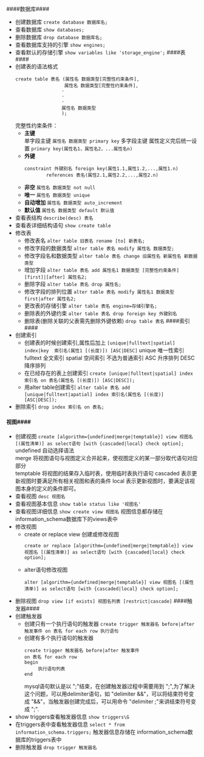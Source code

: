 ####数据库####
- 创建数据库   `create database 数据库名;`
- 查看数据库   `show databases;`
- 删除数据库   `drop database 数据库名;`
- 查看数据库支持的引擎  `show engines;`
- 查看默认的存储引擎  `show variables like 'storage_engine';`
####表####
- 创建表的语法格式  
  ```
  create table 表名 (属性名 数据类型[完整性约束条件],
                    属性名 数据类型[完整性约束条件],
                   ·
                   ·
                   ·
                   属性名 数据类型
                   );
  ```
  完整性约束条件：
  -  __主键__        
       单字段主键     `属性名 数据类型 primary key`
       多字段主键   属性定义完后统一设置  `primary key(属性名1，属性名2，...属性名n)`
  - __外键__
      ```
      constraint 外键别名 foreign key(属性1.1,属性1.2,...,属性1.n)
              references 表名(属性2.1,属性2.2,...,属性2.n)
      ```
  - __非空__   `属性名 数据类型 not null`
  - __唯一__   `属性名 数据类型 unique`
  - __自动增加__  `属性名 数据类型 auto_increment`
  - __默认值__  `属性名 数据类型 default 默认值`
- 查看表结构  `describe(desc) 表名`
- 查看表详细结构语句  `show create table`
- 修改表
  - 修改表名  `alter table 旧表名 rename [to] 新表名;`
  - 修改字段的数据类型  `alter table 表名 modify 属性名 数据类型;`
  - 修改字段名和数据类型  `alter table 表名 change 旧属性名 新属性名 新数据类型`
  - 增加字段  `alter table 表名 add 属性名1 数据类型 [完整性约束条件] [first]|[after] 属性名2;` 
  - 删除字段  `alter table 表名 drop 属性名;`
  - 修改字段的排列位置  `alter table 表名 modify 属性名1 数据类型 first|after 属性名2;`
  - 更改表的存储引擎  `alter table 表名 engine=存储引擎名;`
  - 删除表的外键约束  `alter table 表名 drop foreign key 外键别名`
  - 删除表(删除关联的父表需先删除外键依赖)  `drop table 表名`
####索引####
- 创建索引
    - 创建表的时候创建索引,属性后加上   `[unique|fulltext|spatial] index|key  索引名(属性1 [(长度)]) [ASC|DESC]`
      unique 唯一性索引   fulltext 全文索引   spatial 空间索引  不选为普通索引
      ASC 升序排列   DESC 降序排列
    - 在已经存在的表上创建索引   `create [unique|fulltext|spatial] index 索引名 on 表名(属性名 [(长度)]) [ASC|DESC]);`
    - 用alter table创建索引   `alter table 表名 add [unique|fulltext|apatial] index 索引名(属性名 [(长度)] [ASC|DESC]);`
- 删除索引   `drop index 索引名 on 表名;`
#### 视图####

-  创建视图 `create [algorithm={undefined|merge|temptable}] view 视图名[(属性清单)] as select语句 [with {cascaded|local} check option];`
  undefined 自动选择语法  
  merge 将视图语句与视图定义合并起来，使视图定义的某一部分取代语句对应部分   
  temptable  将视图的结果存入临时表，使用临时表执行语句
  cascaded  表示更新视图时要满足所有相关视图和表的条件
  local  表示更新视图时，要满足该视图本身的定义的条件即可。
- 查看视图 `desc 视图名`
- 查看视图基本信息  `show table status like '视图名'`
- 查看视图详细信息  `show create view 视图名`
  视图信息都存储在information_schema数据库下的views表中
- 修改视图
  - create or replace view 创建或修改视图
    ```
    create or replace [algorithm={undefined|merge|temptable}] view 视图名 [(属性清单)] as select语句 [with {cascaded|local} check option];
    ```
  - alter语句修改视图
    ```
    alter [algorithm={undefined|merge|temptable}] view 视图名 [(属性清单)] as select语句 [with {cascaded|local} check option];
    ```
- 删除视图  `drop view [if exists] 视图名列表 [restrict|cascade]`
####触发器####
- 创建触发器  
  - 创建只有一个执行语句的触发器  `create trigger 触发器名 before|after 触发事件 on 表名 for each row 执行语句`
  - 创建有多个执行语句的触发器  
    ```
    create trigger 触发器名 before|after 触发事件
    on 表名 for each row
    begin
         执行语句列表
    end
    ```
    mysql语句默认是以 ";"结束，在创建触发器过程中需要用到 ";",为了解决这个问题，可以用delimiter语句，如 "delimiter &&"，可以将结束符号变成 "&&"，当触发器创建完成后，可以用命令 "delimiter ;"来讲结束符号变成 ";".
- show triggers查看触发器信息 `show triggers\G`
- 在triggers表中查看触发器信息  `select * from information_schema.triggers;`
  触发器信息存储在 information_schema数据库的triggers表中
- 删除触发器  `drop trigger 触发器名`